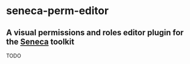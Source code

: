 # seneca-perm-editor

## A visual permissions and roles editor plugin for the [Seneca](http://senecajs.org) toolkit

TODO

